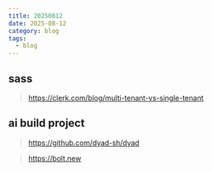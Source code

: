 ```yaml
---
title: 20250812
date: 2025-08-12
category: blog
tags:
  - blog
---
```


## sass

> https://clerk.com/blog/multi-tenant-vs-single-tenant

## ai build project

> https://github.com/dyad-sh/dyad

> https://bolt.new
